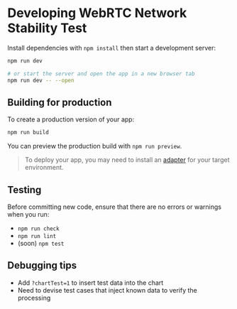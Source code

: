 # Developing WebRTC Network Stability Test

Install dependencies with `npm install`
then start a development server:

```sh
npm run dev

# or start the server and open the app in a new browser tab
npm run dev -- --open
```

## Building for production

To create a production version of your app:

```sh
npm run build
```

You can preview the production build with `npm run preview`.

> To deploy your app, you may need to install an
> [adapter](https://svelte.dev/docs/kit/adapters)
> for your target environment.

## Testing

Before committing new code, ensure that
there are no errors or warnings when you run:

- `npm run check`
- `npm run lint`
- (soon) `npm test`

## Debugging tips

- Add `?chartTest=1` to insert test data into the chart
- Need to devise test cases that inject known data to verify
  the processing
